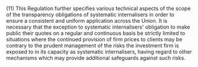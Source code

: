 (11) This Regulation further specifies various technical aspects of the scope of the transparency obligations of systematic internalisers in order to ensure a consistent and uniform application across the Union. It is necessary that the exception to systematic internalisers' obligation to make public their quotes on a regular and continuous basis be strictly limited to situations where the continued provision of firm prices to clients may be contrary to the prudent management of the risks the investment firm is exposed to in its capacity as systematic internalisers, having regard to other mechanisms which may provide additional safeguards against such risks.